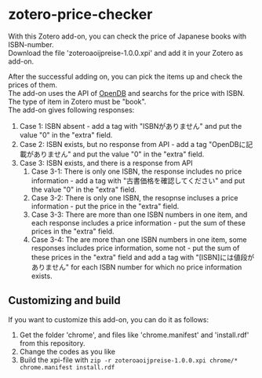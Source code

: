 # zotero-price-checker
With this Zotero add-on, you can check the price of Japanese books with ISBN-number.  
Download the file 'zoteroaoijpreise-1.0.0.xpi' and add it in your Zotero as add-on.  

After the successful adding on, you can pick the items up and check the prices of them.  
The add-on uses the API of [OpenDB](https://openbd.jp/) and searchs for the price with ISBN.  
The type of item in Zotero must be "book".  
The add-on gives following responses:

1. Case 1: ISBN absent - add a tag with "ISBNがありません" and put the value "0" in the "extra" field.  
1. Case 2: ISBN exists, but no response from API - add a tag "OpenDBに記載がありません" and put the value "0" in the "extra" field.
1. Case 3: ISBN exists, and there is a response from API
    1. Case 3-1: There is only one ISBN, the response includes no price information - add a tag with "古書価格を確認してください" and put the value "0" in the "extra" field.
    1. Case 3-2: There is only one ISBN, the resopnse incluses a price information - put the price in the "extra" field.
    1. Case 3-3: There are more than one ISBN numbers in one item, and each response includes a price information - put the sum of these prices in the "extra" field.
    1. Case 3-4: The are more than one ISBN numbers in one item, some responses includes price information, some not - put the sum of these prices in the "extra" field and add a tag with "[ISBN]には値段がありません" for each ISBN number for which no price information exists.

## Customizing and build  
If you want to customize this add-on, you can do it as follows:  
1. Get the folder 'chrome', and files like 'chrome.manifest' and 'install.rdf' from this repository.  
1. Change the codes as you like  
1. Build the xpi-file with `zip -r zoteroaoijpreise-1.0.0.xpi chrome/* chrome.manifest install.rdf`  
